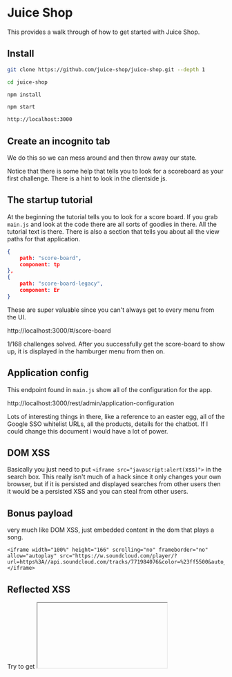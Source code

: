# Juice Shop

This provides a walk through of how to get started with Juice Shop.

## Install

```sh
git clone https://github.com/juice-shop/juice-shop.git --depth 1

cd juice-shop

npm install

npm start

http://localhost:3000
```

## Create an incognito tab

We do this so we can mess around and then throw away our state.

Notice that there is some help that tells you to look for a scoreboard as your first challenge. There is a hint to look in the clientside js.

## The startup tutorial

At the beginning the tutorial tells you to look for a score board. If you grab `main.js` and look at the code there are all sorts of goodies in there. All the tutorial text is there. There is also a section that tells you about all the view paths for that application.

```json
{
    path: "score-board",
    component: tp
},
{
    path: "score-board-legacy",
    component: Er
}
```

These are super valuable since you can't always get to every menu from the UI.

http://localhost:3000/#/score-board

1/168 challenges solved.
After you successfully get the score-board to show up, it is displayed in the hamburger menu from then on.

## Application config

This endpoint found in `main.js` show all of the configuration for the app.

http://localhost:3000/rest/admin/application-configuration

Lots of interesting things in there, like a reference to an easter egg, all of the Google SSO whitelist URLs, all the products, details for the chatbot. If I could change this document i would have a lot of power.

## DOM XSS

Basically you just need to put `<iframe src="javascript:alert(`xss`)">` in the search box. This really isn't much of a hack since it only changes your own browser, but if it is persisted and displayed searches from other users then it would be a persisted XSS and you can steal from other users.

## Bonus payload

very much like DOM XSS, just embedded content in the dom that plays a song.

```
<iframe width="100%" height="166" scrolling="no" frameborder="no" allow="autoplay" src="https://w.soundcloud.com/player/?url=https%3A//api.soundcloud.com/tracks/771984076&color=%23ff5500&auto_play=true&hide_related=false&show_comments=true&show_user=true&show_reposts=false&show_teaser=true"></iframe>
```

## Reflected XSS

Try to get <iframe src="javascript:alert(`xss`)"> to render. The order track result page allows you to supply an `id` param on the url. This gets injected into the DOM.

http://localhost:3000/#/track-result/new?id=%3Ciframe%20src%3D%22javascript:alert(%60xss%60)%22%3E

You might need to reload the page to get it to trigger.

## View basket

Go to local storage and change the basket ID. Refresh the page. You will see someone else's basket.

## Privacy Policy

This is strange. You just read the privacy policy. Hummm.

## Password Strength

Admin email is in the Apple Juice review. `admin@juice-sh.op`. Try to login with a brute force attack. I discovered `admin123`. I changed it to `admin1234`.

## Login Admin

Alternatively you can do a SQL injection to login.

It looks like the login middleware has a possible SQL injection vulnerability.

```js
models.sequelize.query(
  `SELECT * FROM Users WHERE email = '${req.body.email || ''}' AND password = '${security.hash(
    req.body.password || ''
  )}' AND deletedAt IS NULL`,
  { model: UserModel, plain: true }
);
```

Yes it does. Register a new user with `' or 1=1--` as the email address and password `abcde`. Remove the Client side check on the email validation. This will log you in as `admin@juice-sh.op` because the query returns the first user in the database.

## Admin Section

Now that I can auth as an admin I can access `/administration` view. This endpoint was exposed in the `main.js` file. This shows me all the registered users along with their feedback.

## Five-Star Feedback

After logging in as admin and going to the `/administration` view. Delete all the five star feedback.

## Post some feedback in another user's name

In the feedback from, remove the disable flag from the author and change it to something else.

## Register a user as an admin

You can see the API request `/api/Users` being called when you register a new user. Since everything is validated on the frontend you can create users all day long with curl.

What if you add `"role":"admin"` to the request?

```sh
curl -X POST http://localhost:3000/api/Users -d '{"email":"j@j.com","password":"admin","role":"admin"}' -H "Content-Type: application/json"
```

Tada! Oh yeah admin.

## Persistent XSS

Use the add user hack to create a user with a XSS injection that will trigger on the administration page.

```sh
curl -X POST http://localhost:3000/api/Users -d '{"email":"<iframe src=\"javascript:alert(`xss`)\">","password":"admin","role":"admin"}' -H "Content-Type: application/json"
```

## Error Handling

I went to `http://localhost:3000/rest/xxx/` and that generated a 500 response. The error also has the stack in it.

```json
{
  "error": {
    "message": "Unexpected path: /rest/",
    "stack": "Error: Unexpected path: /rest/\n    at /Users/lee/Desktop/demo/juice-shop/build/routes/angular.js:38:18\n    at Layer.handle [as handle_request]..."
  }
}
```

## Zero stars

Go to the customer feedback. Don't give a rating, but fill in everything else. Remove the disabled attribute from the submit button.

Go to `About us` page and see the zero star (null) result.

## 403 endpoint?

The endpoint `http://localhost:3000/#/403` does something very strange. It displays a big red box that says 403. Not sure what this is for.

## Confidential document

If you create an order and look at the order confirmation PDF you will see it is in a directory called `http://localhost:3000/ftp`. That is completely open for public listing.

Check out the `http://localhost:3000/ftp/acquisitions.md`.

There is a reference to this endpoint in the `main.js`.

There are other endpoints that are also interesting.

http://localhost:3000/encryptionkeys

http://localhost:3000/support/logs

http://localhost:3000/api-docs

## Password strength

This is a really good one as the fix does good instruction.
Admin email is found on Apple Juice product review. `admin@juice-sh.op`

## Exposed metrics

It uses Prometheus for monitoring. In the [Prometheus guide](https://prometheus.io/docs/introduction/first_steps/) it describes the `http://localhost:9090/metrics` endpoint. This exposes all of the server metrics (CPU, GC, network, memory)as well as metrics about the challenges. This also partially solves `Access Log`.

## Access log

http://localhost:3000/support/logs as found in `main.js`.

## Bully chatbot

This one is strange. Just put `can i have a coupon` in the chat box until it gives you one.

`o*IVjg+yBo` 10% off.

## Missing encoding

This is just fixing the encoding of the `#` character to be `%23`.

http://localhost:3000/assets/public/images/uploads/%F0%9F%98%BC-%23zatschi-%23whoneedsfourlegs-1572600969477.jpg

## Repetitive registration

create a new user. Put in a password `abcdefg` put in the password a second time until it matches. Go back and change the original one. No error is generated. Which password did it use? Put your password in twice is a bad design. Better to have the reveal password button.

## Crash the server

Go to checkout
change localstorage to make the total -1000
This allows you to checkout with wallet when you have no wallet money
purchase ... crash

## Explore

1. Explore the app
   1. make a map of the website and understand every feature
   1. Know features that require login and ones that don't
   1. Note features that take input
   1. Note features that display user input data
   1. Note features that deal with money
1. Open dev tools
   1. Open Application/localstorage. Nothing here yet
   1. Open Applicaiton/cookies. Nothing here yet
   1. Open Network
      1. api/Quantitys
      1. rest/products/search?q
      1. api/Challenges/?name=Score%20Board
      1. rest/languages
      1. rest/admin/application-configuration
      1. Socket.io used for WebSocket. Pushing simple `2` and `3` back and forth. It also looks like there is some sort of polling going on.
   1. Sources
      1. main.js reveals a lot of views and endpoints we can call.

## Solutions

https://help.owasp-juice.shop/appendix/solutions.html
